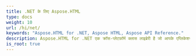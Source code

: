```yaml
---
title: .NET के लिए Aspose.HTML
type: docs
weight: 10
url: /hi/net/
keywords: "Aspose.HTML for .NET, Aspose HTML, Aspose API Reference."
description: Aspose.HTML for .NET एक क्रॉस-प्लेटफ़ॉर्म क्लास लाइब्रेरी है जो आपके एप्लिकेशन को HTML हेरफेर कार्यों की एक विस्तृत श्रृंखला करने में सक्षम बनाती है।
is_root: true
---
```

